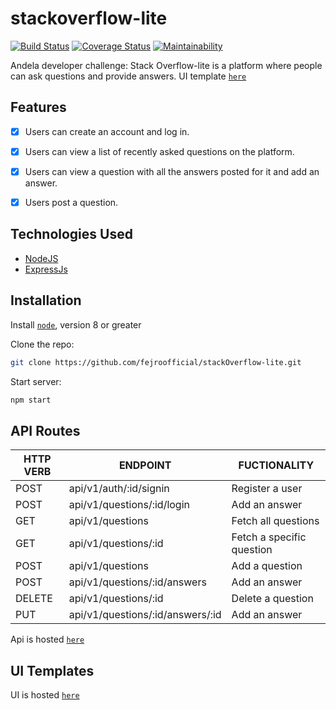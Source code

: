 # stackoverflow-lite

[![Build Status](https://travis-ci.com/fejiroofficial/stackoverflow-lite.svg?branch=develop)](https://travis-ci.com/fejiroofficial/stackoverflow-lite)
[![Coverage Status](https://coveralls.io/repos/github/fejiroofficial/stackoverflow-lite/badge.svg?branch=develop)](https://coveralls.io/github/fejiroofficial/stackoverflow-lite?branch=develop)
[![Maintainability](https://api.codeclimate.com/v1/badges/5f56a62af1ec8ef51d6c/maintainability)](https://codeclimate.com/github/fejiroofficial/stackoverflow-lite/maintainability)

Andela developer challenge: Stack Overflow-lite is a platform where people can ask questions and provide answers. UI template [`here`](https://fejiroofficial.github.io/stackOverflow-lite)

## Features

* [x] Users can create an account and log in.
* [X] Users can view a list of recently asked questions on the platform.
* [X] Users can view a question with all the answers posted for it and add an answer. 
* [X] Users post a question. 


## Technologies Used

* [NodeJS](https://nodejs.org/en/)
* [ExpressJs](https://expressjs.com/)


## Installation

Install [`node`](https://nodejs.org/en/download/), version 8 or greater

Clone the repo:
```sh
git clone https://github.com/fejroofficial/stackOverflow-lite.git
```

Start server:
```sh
npm start
```


## API Routes

|   HTTP VERB   | ENDPOINT                         | FUCTIONALITY                          |
| ------------- | ---------------------------------| --------------------------------------|
| POST          | api/v1/auth/:id/signin           | Register a user                       |
| POST          | api/v1/questions/:id/login       | Add an answer                         |
| GET           | api/v1/questions                 | Fetch all questions                   |
| GET           | api/v1/questions/:id             | Fetch a specific question             |
| POST          | api/v1/questions                 | Add a question                        |
| POST          | api/v1/questions/:id/answers     | Add an answer                         |
| DELETE        | api/v1/questions/:id             | Delete a question                     |
| PUT           | api/v1/questions/:id/answers/:id | Add an answer                         |




Api is hosted [`here`](https://stack-over-flow-lite.herokuapp.com/api/v1)


## UI Templates

UI is hosted [`here`](https://fejiroofficial.github.io/stackOverflow-lite)

